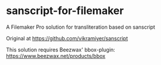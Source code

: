 # sanscript-for-filemaker
A Filemaker Pro solution for transliteration based on sanscript

Original at https://github.com/vikramiyer/sanscript

This solution requires Beezwax' bbox-plugin: https://www.beezwax.net/products/bbox
